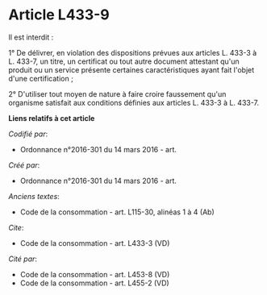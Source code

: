 # Article L433-9

Il est interdit : 

1° De délivrer, en violation des dispositions prévues aux articles L. 433-3 à L. 433-7, un titre, un certificat ou tout autre
document attestant qu'un produit ou un service présente certaines caractéristiques ayant fait l'objet d'une certification ; 

2° D'utiliser tout moyen de nature à faire croire faussement qu'un organisme satisfait aux conditions définies aux articles
L. 433-3 à L. 433-7.

**Liens relatifs à cet article**

_Codifié par_:

  - Ordonnance n°2016-301 du 14 mars 2016 - art.

_Créé par_:

  - Ordonnance n°2016-301 du 14 mars 2016 - art.

_Anciens textes_:

  - Code de la consommation - art. L115-30, alinéas 1 à 4 (Ab)

_Cite_:

  - Code de la consommation - art. L433-3 (VD)

_Cité par_:

  - Code de la consommation - art. L453-8 (VD)
  - Code de la consommation - art. L455-2 (VD)
